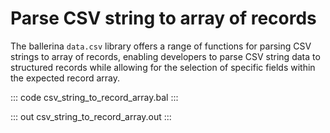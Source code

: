 # Parse CSV string to array of records

The ballerina `data.csv` library offers a range of functions for parsing CSV strings to array of records, enabling developers to parse CSV string data to structured records while allowing for the selection of specific fields within the expected record array.

::: code csv_string_to_record_array.bal :::

::: out csv_string_to_record_array.out :::
